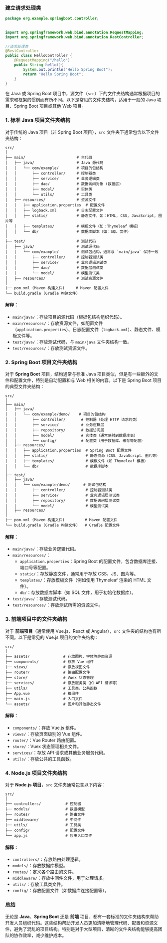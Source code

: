 ### 建立请求处理类

```java
package org.example.springboot.controller;  
  
  
import org.springframework.web.bind.annotation.RequestMapping;  
import org.springframework.web.bind.annotation.RestController;  
  
//请求处理类  
@RestController  
public class HelloController {  
    @RequestMapping("/hello")  
    public String hello(){  
        System.out.println("Hello Spring Boot");  
        return "Hello Spring Boot";  
    }  
}
```

在 Java 或 Spring Boot 项目中，源文件（`src`）下的文件夹结构通常根据项目的需求和框架的惯例而有所不同。以下是常见的文件夹结构，适用于一般的 Java 项目、Spring Boot 项目或其他 Web 项目。

### 1. **标准 Java 项目文件夹结构**

对于传统的 Java 项目（非 Spring Boot 项目），`src` 文件夹下通常包含以下文件夹结构：

```
src/
│
├── main/                       # 主代码
│   ├── java/                   # Java 源代码
│   │   └── com/example/        # 项目的包结构
│   │       ├── controller/     # 控制器类
│   │       ├── service/        # 业务逻辑类
│   │       ├── dao/            # 数据访问对象 (数据层)
│   │       ├── model/          # 实体类
│   │       └── utils/          # 工具类
│   ├── resources/              # 资源文件
│   │   ├── application.properties  # 配置文件
│   │   ├── logback.xml         # 日志配置文件
│   │   ├── static/             # 静态文件，如：HTML, CSS, JavaScript, 图片等
│   │   ├── templates/          # 模板文件（如：Thymeleaf 模板）
│   │   └── db/                 # 数据库脚本（如：SQL 文件）
│
├── test/                       # 测试代码
│   ├── java/                   # 测试源代码
│   │   └── com/example/        # 测试包结构，通常与 `main/java` 保持一致
│   │       ├── controller/     # 控制器测试类
│   │       ├── service/        # 业务逻辑测试类
│   │       ├── dao/            # 数据层测试类
│   │       └── model/          # 模型测试类
│   ├── resources/              # 测试资源文件
│
├── pom.xml (Maven 构建文件)     # Maven 配置文件
└── build.gradle (Gradle 构建文件)
```

#### 解释：

- `main/java/`：存放项目的源代码（根据包结构组织代码）。
- `main/resources/`：存放资源文件，如配置文件（`application.properties`）、日志配置文件（`logback.xml`）、静态文件、模板文件等。
- `test/java/`：存放测试代码，与 `main/java` 文件夹结构一致。
- `test/resources/`：存放测试资源文件。

### 2. **Spring Boot 项目文件夹结构**

对于 **Spring Boot** 项目，结构通常与标准 Java 项目类似，但是有一些额外的文件和配置文件，特别是自动配置和与 Web 相关的内容。以下是 Spring Boot 项目的典型文件夹结构：

```
src/
│
├── main/
│   ├── java/
│   │   └── com/example/demo/    # 项目的包结构
│   │       ├── controller/       # 控制器（处理 HTTP 请求的类）
│   │       ├── service/          # 业务逻辑层
│   │       ├── repository/       # 数据访问层
│   │       ├── model/            # 实体类（通常映射到数据库表）
│   │       └── config/           # 配置类（用于数据库、缓存等配置）
│   ├── resources/
│   │   ├── application.properties  # Spring Boot 配置文件
│   │   ├── static/                 # 静态资源（CSS、JavaScript、图片等）
│   │   ├── templates/              # 模板文件（如 Thymeleaf 模板）
│   │   └── db/                     # 数据库脚本
│
├── test/
│   ├── java/
│   │   └── com/example/demo/      # 测试包结构
│   │       ├── controller/         # 控制器测试类
│   │       ├── service/            # 业务逻辑层测试类
│   │       ├── repository/         # 数据访问层测试类
│   │       └── model/              # 模型测试类
│   ├── resources/
│
├── pom.xml (Maven 构建文件)         # Maven 配置文件
└── build.gradle (Gradle 构建文件)   # Gradle 配置文件
```

#### 解释：

- `main/java/`：存放业务逻辑代码。
- `main/resources/`：
	- `application.properties`：Spring Boot 的配置文件，包含数据库连接、端口号等配置。
	- `static/`：存放静态文件，通常用于存放 CSS、JS、图片等。
	- `templates/`：存放模板文件（例如使用 Thymeleaf 渲染的 HTML 文件）。
	- `db/`：存放数据库脚本（如 SQL 文件，用于初始化数据库）。
- `test/java/`：存放测试代码。
- `test/resources/`：存放测试所需的资源文件。

### 3. **前端项目中的文件夹结构**

对于 **前端项目**（通常使用 Vue.js、React 或 Angular），`src` 文件夹的结构也有所不同。以下是常见的 Vue.js 项目的文件夹结构：

```
src/
│
├── assets/               # 存放图片、字体等静态资源
├── components/           # 存放 Vue 组件
├── views/                # 存放视图文件
├── router/               # 路由配置文件
├── store/                # Vuex 状态管理
├── services/             # 存放服务类（如 API 请求等）
├── utils/                # 工具类，公共函数
├── App.vue               # 根组件
├── main.js               # 入口文件
└── assets/               # 图片和其他静态文件
```

#### 解释：

- `components/`：存放 Vue.js 组件。
- `views/`：存放页面级别的 Vue 组件。
- `router/`：Vue Router 路由配置。
- `store/`：Vuex 状态管理相关文件。
- `services/`：存放 API 请求或其他业务服务代码。
- `utils/`：存放公共的工具函数。

### 4. **Node.js 项目文件夹结构**

对于 **Node.js 项目**，`src` 文件夹通常包含以下内容：

```
src/
│
├── controllers/           # 控制器
├── models/                # 数据模型
├── routes/                # 路由文件
├── middleware/            # 中间件
├── utils/                 # 工具类
├── config/                # 配置文件
└── app.js                 # 应用入口文件
```

#### 解释：

- `controllers/`：存放路由处理逻辑。
- `models/`：存放数据库模型。
- `routes/`：定义各个路由的文件。
- `middleware/`：存放中间件文件，用于处理请求。
- `utils/`：存放工具类文件。
- `config/`：存放配置文件（如数据库连接配置等）。

### 总结

无论是 **Java**、**Spring Boot** 还是 **前端** 项目，都有一套标准的文件夹结构来帮助开发人员组织代码。这些结构帮助开发人员更加清晰地管理代码、配置和资源文件，避免了混乱的项目结构。特别是对于大型项目，清晰的文件夹结构能够提高团队的协作效率，减少维护成本。
